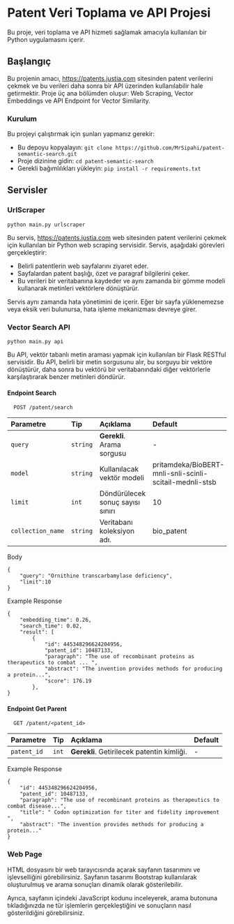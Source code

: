 # Patent Veri Toplama ve API Projesi

Bu proje, veri toplama ve API hizmeti sağlamak amacıyla kullanılan bir Python uygulamasını içerir.

## Başlangıç

Bu projenin amacı, https://patents.justia.com sitesinden patent verilerini çekmek ve bu verileri daha sonra bir API üzerinden kullanılabilir hale getirmektir. Proje üç ana bölümden oluşur: Web Scraping, Vector Embeddings ve API Endpoint for Vector Similarity.

### Kurulum

Bu projeyi çalıştırmak için şunları yapmanız gerekir:

- Bu depoyu kopyalayın: `git clone https://github.com/MrSipahi/patent-semantic-search.git`
- Proje dizinine gidin: `cd patent-semantic-search`
- Gerekli bağımlılıkları yükleyin: `pip install -r requirements.txt`



  
## Servisler

### UrlScraper

```
python main.py urlscraper
```

Bu servis, https://patents.justia.com web sitesinden patent verilerini çekmek için kullanılan bir Python web scraping servisidir. Servis, aşağıdaki görevleri gerçekleştirir:

- Belirli patentlerin web sayfalarını ziyaret eder.
- Sayfalardan patent başlığı, özet ve paragraf bilgilerini çeker.
- Bu verileri bir veritabanına kaydeder ve aynı zamanda bir gömme modeli kullanarak metinleri vektörlere dönüştürür.

Servis aynı zamanda hata yönetimini de içerir. Eğer bir sayfa yüklenemezse veya eksik veri bulunursa, hata işleme mekanizması devreye girer.

### Vector Search API

```
python main.py api
```

Bu API, vektör tabanlı metin araması yapmak için kullanılan bir Flask RESTful servisidir. Bu API, belirli bir metin sorgusunu alır, bu sorguyu bir vektöre dönüştürür, daha sonra bu vektörü bir veritabanındaki diğer vektörlerle karşılaştırarak benzer metinleri döndürür.

#### Endpoint Search

```
  POST /patent/search
```

| Parametre | Tip     | Açıklama        | Default          
| :--------|:-------|:-------------------------|:---------|
| `query` | `string` | **Gerekli**. Arama sorgusu | -
| `model` | `string` | Kullanılacak vektör modeli | pritamdeka/BioBERT-mnli-snli-scinli-scitail-mednli-stsb
| `limit` | `int` | Döndürülecek sonuç sayısı sınırı | 10
| `collection_name` | `string` | Veritabanı koleksiyon adı. | bio_patent

Body
```
{
    "query": "Ornithine transcarbamylase deficiency",
    "limit":10
}
```
 Example Response
```
{
    "embedding_time": 0.26,
    "search_time": 0.02,
    "result": [
        {
            "id": 445348296624204956,
            "patent_id": 10487133,
            "paragraph": "The use of recombinant proteins as therapeutics to combat ... ",
            "abstract": "The invention provides methods for producing a protein...",
            "score": 176.19
        },
}
```

#### Endpoint Get Parent
```
  GET /patent/<patent_id>
```

| Parametre | Tip     | Açıklama        | Default          
|:-----|:-----|:-------|:----|
| `patent_id` | `int` | **Gerekli**. Getirilecek patentin kimliği. | -


Example Response
```
{
    "id": 445348296624204956,
    "patent_id": 10487133,
    "paragraph": "The use of recombinant proteins as therapeutics to combat disease...",
    "title": " Codon optimization for titer and fidelity improvement ",
    "abstract": "The invention provides methods for producing a protein..."
}
```

### Web Page
HTML dosyasını bir web tarayıcısında açarak sayfanın tasarımını ve işlevselliğini görebilirsiniz. Sayfanın tasarımı Bootstrap kullanılarak oluşturulmuş ve arama sonuçları dinamik olarak gösterilebilir.

Ayrıca, sayfanın içindeki JavaScript kodunu inceleyerek, arama butonuna tıkladığınızda ne tür işlemlerin gerçekleştiğini ve sonuçların nasıl gösterildiğini görebilirsiniz.
